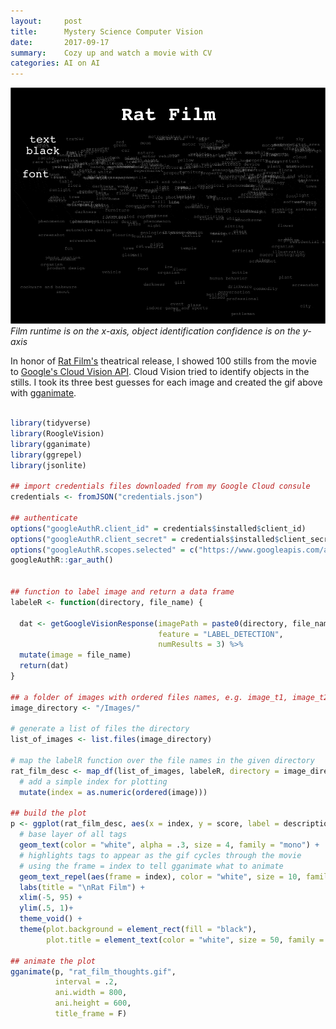 ```yaml
---
layout:     post
title:      Mystery Science Computer Vision
date:       2017-09-17
summary:    Cozy up and watch a movie with CV
categories: AI on AI
---
```


![](/images/rat_film_thoughts_optimized.gif)
*Film runtime is on the x-axis, object identification confidence is on the y-axis*

In honor of [Rat Film's](https://memory.is/rat-film/) theatrical release, I showed 100 stills from the movie to [Google's Cloud Vision API](https://cloud.google.com/vision/). Cloud Vision tried to identify objects in the stills. I took its three best guesses for each image and created the gif above with [gganimate](https://github.com/dgrtwo/gganimate).


```R

library(tidyverse)
library(RoogleVision)
library(gganimate)
library(ggrepel)
library(jsonlite)

## import credentials files downloaded from my Google Cloud consule
credentials <- fromJSON("credentials.json")

## authenticate
options("googleAuthR.client_id" = credentials$installed$client_id)
options("googleAuthR.client_secret" = credentials$installed$client_secret)
options("googleAuthR.scopes.selected" = c("https://www.googleapis.com/auth/cloud-platform"))
googleAuthR::gar_auth()


## function to label image and return a data frame
labeleR <- function(directory, file_name) {
  
  dat <- getGoogleVisionResponse(imagePath = paste0(directory, file_name), 
                                 feature = "LABEL_DETECTION", 
                                 numResults = 3) %>%
  mutate(image = file_name)
  return(dat)
}

## a folder of images with ordered files names, e.g. image_t1, image_t2
image_directory <- "/Images/"

# generate a list of files the directory
list_of_images <- list.files(image_directory)

# map the labelR function over the file names in the given directory
rat_film_desc <- map_df(list_of_images, labeleR, directory = image_directory) %>%
  # add a simple index for plotting
  mutate(index = as.numeric(ordered(image)))

## build the plot
p <- ggplot(rat_film_desc, aes(x = index, y = score, label = description)) +
  # base layer of all tags
  geom_text(color = "white", alpha = .3, size = 4, family = "mono") +
  # highlights tags to appear as the gif cycles through the movie
  # using the frame = index to tell gganimate what to animate
  geom_text_repel(aes(frame = index), color = "white", size = 10, family = "mono", segment.alpha = 0)+
  labs(title = "\nRat Film") +
  xlim(-5, 95) +
  ylim(.5, 1)+
  theme_void() +
  theme(plot.background = element_rect(fill = "black"), 
        plot.title = element_text(color = "white", size = 50, family = "mono", face = "bold", hjust = 0.5)) 

## animate the plot
gganimate(p, "rat_film_thoughts.gif", 
          interval = .2, 
          ani.width = 800, 
          ani.height = 600,
          title_frame = F)



```